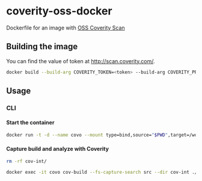 # coverity-oss-docker

Dockerfile for an image with [OSS Coverity Scan](https://scan.coverity.com/)

## Building the image

You can find the value of token at <http://scan.coverity.com/>.

```bash
docker build --build-arg COVERITY_TOKEN=<token> --build-arg COVERITY_PROJECT=<org>/<repo> -t plavjanik/coverity-oss .
```

## Usage

### CLI

#### Start the container

```bash
docker run -t -d --name covo --mount type=bind,source="$PWD",target=/workspace,consistency=delegated --mount type=bind,source="$HOME/cov/root",target=/root,consistency=delegated plavjanik/coverity-os
```

#### Capture build and analyze with Coverity

```bash
rm -rf cov-int/
```

```bash
docker exec -it covo cov-build --fs-capture-search src --dir cov-int ./gradlew --no-build-cache --no-daemon -x test build
```
